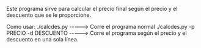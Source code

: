 Este programa sirve para calcular el precio final según el precio y el descuento que se le proporcione.

Como usar:
  ./calcdes.py    ----->    Corre el programa normal
  ./calcdes.py -p PRECIO -d DESCUENTO   ----->    Corre el programa según el precio y el descuento en una sola línea.

